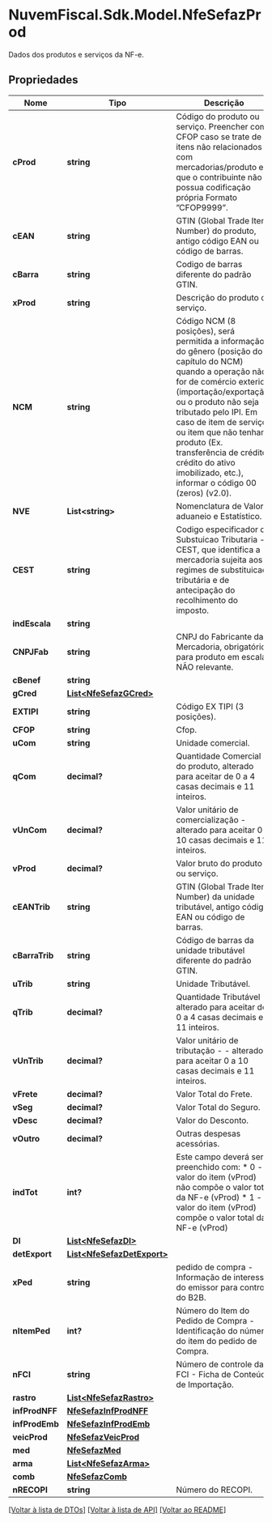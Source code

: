 # NuvemFiscal.Sdk.Model.NfeSefazProd
Dados dos produtos e serviços da NF-e.

## Propriedades

Nome | Tipo | Descrição | Comentários
------------ | ------------- | ------------- | -------------
**cProd** | **string** | Código do produto ou serviço. Preencher com CFOP caso se trate de itens não relacionados com mercadorias/produto e que o contribuinte não possua codificação própria  Formato ”CFOP9999”. | 
**cEAN** | **string** | GTIN (Global Trade Item Number) do produto, antigo código EAN ou código de barras. | 
**cBarra** | **string** | Codigo de barras diferente do padrão GTIN. | [optional] 
**xProd** | **string** | Descrição do produto ou serviço. | 
**NCM** | **string** | Código NCM (8 posições), será permitida a informação do gênero (posição do capítulo do NCM) quando a operação não for de comércio exterior (importação/exportação) ou o produto não seja tributado pelo IPI. Em caso de item de serviço ou item que não tenham produto (Ex. transferência de crédito, crédito do ativo imobilizado, etc.), informar o código 00 (zeros) (v2.0). | 
**NVE** | **List&lt;string&gt;** | Nomenclatura de Valor aduaneio e Estatístico. | [optional] 
**CEST** | **string** | Codigo especificador da Substuicao Tributaria - CEST, que identifica a mercadoria sujeita aos regimes de  substituicao tributária e de antecipação do recolhimento  do imposto. | [optional] 
**indEscala** | **string** |  | [optional] 
**CNPJFab** | **string** | CNPJ do Fabricante da Mercadoria, obrigatório para produto em escala NÃO relevante. | [optional] 
**cBenef** | **string** |  | [optional] 
**gCred** | [**List&lt;NfeSefazGCred&gt;**](NfeSefazGCred.md) |  | [optional] 
**EXTIPI** | **string** | Código EX TIPI (3 posições). | [optional] 
**CFOP** | **string** | Cfop. | 
**uCom** | **string** | Unidade comercial. | 
**qCom** | **decimal?** | Quantidade Comercial  do produto, alterado para aceitar de 0 a 4 casas decimais e 11 inteiros. | 
**vUnCom** | **decimal?** | Valor unitário de comercialização  - alterado para aceitar 0 a 10 casas decimais e 11 inteiros. | 
**vProd** | **decimal?** | Valor bruto do produto ou serviço. | 
**cEANTrib** | **string** | GTIN (Global Trade Item Number) da unidade tributável, antigo código EAN ou código de barras. | 
**cBarraTrib** | **string** | Código de barras da unidade tributável diferente do padrão GTIN. | [optional] 
**uTrib** | **string** | Unidade Tributável. | 
**qTrib** | **decimal?** | Quantidade Tributável - alterado para aceitar de 0 a 4 casas decimais e 11 inteiros. | 
**vUnTrib** | **decimal?** | Valor unitário de tributação - - alterado para aceitar 0 a 10 casas decimais e 11 inteiros. | 
**vFrete** | **decimal?** | Valor Total do Frete. | [optional] 
**vSeg** | **decimal?** | Valor Total do Seguro. | [optional] 
**vDesc** | **decimal?** | Valor do Desconto. | [optional] 
**vOutro** | **decimal?** | Outras despesas acessórias. | [optional] 
**indTot** | **int?** | Este campo deverá ser preenchido com:  * 0 - o valor do item (vProd) não compõe o valor total da NF-e (vProd)  * 1 - o valor do item (vProd) compõe o valor total da NF-e (vProd) | 
**DI** | [**List&lt;NfeSefazDI&gt;**](NfeSefazDI.md) |  | [optional] 
**detExport** | [**List&lt;NfeSefazDetExport&gt;**](NfeSefazDetExport.md) |  | [optional] 
**xPed** | **string** | pedido de compra - Informação de interesse do emissor para controle do B2B. | [optional] 
**nItemPed** | **int?** | Número do Item do Pedido de Compra - Identificação do número do item do pedido de Compra. | [optional] 
**nFCI** | **string** | Número de controle da FCI - Ficha de Conteúdo de Importação. | [optional] 
**rastro** | [**List&lt;NfeSefazRastro&gt;**](NfeSefazRastro.md) |  | [optional] 
**infProdNFF** | [**NfeSefazInfProdNFF**](NfeSefazInfProdNFF.md) |  | [optional] 
**infProdEmb** | [**NfeSefazInfProdEmb**](NfeSefazInfProdEmb.md) |  | [optional] 
**veicProd** | [**NfeSefazVeicProd**](NfeSefazVeicProd.md) |  | [optional] 
**med** | [**NfeSefazMed**](NfeSefazMed.md) |  | [optional] 
**arma** | [**List&lt;NfeSefazArma&gt;**](NfeSefazArma.md) |  | [optional] 
**comb** | [**NfeSefazComb**](NfeSefazComb.md) |  | [optional] 
**nRECOPI** | **string** | Número do RECOPI. | [optional] 

[[Voltar à lista de DTOs]](../README.md#documentation-for-models) [[Voltar à lista de API]](../README.md#documentation-for-api-endpoints) [[Voltar ao README]](../README.md)

